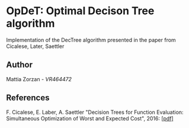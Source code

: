 # OpDeT: Optimal Decison Tree algorithm
Implementation of the DecTree algorithm presented in the paper from Cicalese, Later, Saettler

## Author
Mattia Zorzan - *VR464472*

## References
F. Cicalese, E. Laber, A. Saettler "Decision Trees for Function Evaluation: Simultaneous Optimization of Worst and Expected Cost", 2016: [[pdf]](https://link.springer.com/content/pdf/10.1007/s00453-016-0225-9.pdf)
